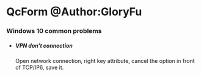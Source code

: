 # QcForm @Author:GloryFu



### Windows 10 common problems
* ##### VPN don't connection
	 Open network connection, right key attribute, cancel the option in front of TCP/IP6, save it.